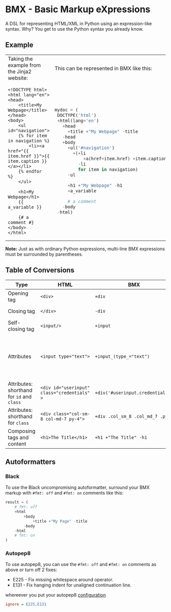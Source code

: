 # BMX - Basic Markup eXpressions

A DSL for representing HTML/XML in Python using an expression-like syntax. Why? You get to use the Python syntax you already know.

## Example
<table>
<tr>
<td> Taking the example from the Jinja2 website: </td> <td> This can be represented in BMX like this: </td>
</tr>
<tr>

<td>

```html+jinja
<!DOCTYPE html>
<html lang="en">
<head>
    <title>My Webpage</title>
</head>
<body>
    <ul id="navigation">
    {% for item in navigation %}
        <li><a href="{{ item.href }}">{{ item.caption }}</a></li>
    {% endfor %}
    </ul>

    <h1>My Webpage</h1>
    {{ a_variable }}

    {# a comment #}
</body>
</html>
```

</td>

<td>

 ```Python
mydoc = (
  DOCTYPE('html')
  +html(lang='en') 
    +head
      +title +"My Webpage" -title
    -head
    +body
      +ul('#navigation')
        +(+li
            +a(href=item.href) +item.caption -a
          -li
          for item in navigation)
      -ul

      +h1 +"My Webpage" -h1
      +a_variable

      # a comment
    -body
  -html)
```

</td>
</tr>
</table>

**Note:** Just as with ordinary Python expressions, multi-line BMX expressions must be surrounded by parentheses. 

## Table of Conversions

|Type   |HTML       |BMX |Comment/Mnemonic|
|-------|-----------|----|----------------|
|Opening tag | `<div>` | `+div` |*Mnemonic: Adding content*|
|Closing tag | `</div>` | `-div` |*Mnemonic: opposite of adding content*  |
|Self-closing tag | `<input/>` | `+input` | Self-closing tag are pre-defined |
|Attributes | `<input type="text">` | `+input_(type_="text")` | *Mnemonic: attributes are keyword arguments.* **Note**: Append an underscore to avoid conflicts with Python keywords |
|Attributes: shorthand for `id` and `class`| `<div id="userinput" class="credentials" >` | `+div('#userinput.credentials')` | *#id* *.classname* |
|Attributes: shorthand for `class`| `<div class="col-sm-8 col-md-7 py-4">` | `+div .col_sm_8 .col_md_7 .py_4` | *.classname* Underscores are transposed to dashes |
|Composing tags and content| `<h1>The Title</h1>`| `+h1 +"The Title" -h1` | *Mnemonic: think string concatenation ie. "Hello " + "World!"*|

## Autoformatters

### Black
To use the Black uncompromising autoformatter, surround your BMX markup with `#fmt: off` and `#fmt: on` comments like this:
```Python
result = (
    # fmt: off
    +html
        +body
            +title +"My Page" -title
        -body
    -html
    # fmt: on
)
```

### Autopep8
To use autopep8, you can use the `#fmt: off` and `#fmt: on` comments as above or turn off 2 fixes:
* E225 - Fix missing whitespace around operator.
* E131 - Fix hanging indent for unaligned continuation line.

whereever you put your autopep8 [configuration](https://github.com/hhatto/autopep8#configuration)
```INI
ignore = E225,E131
```

